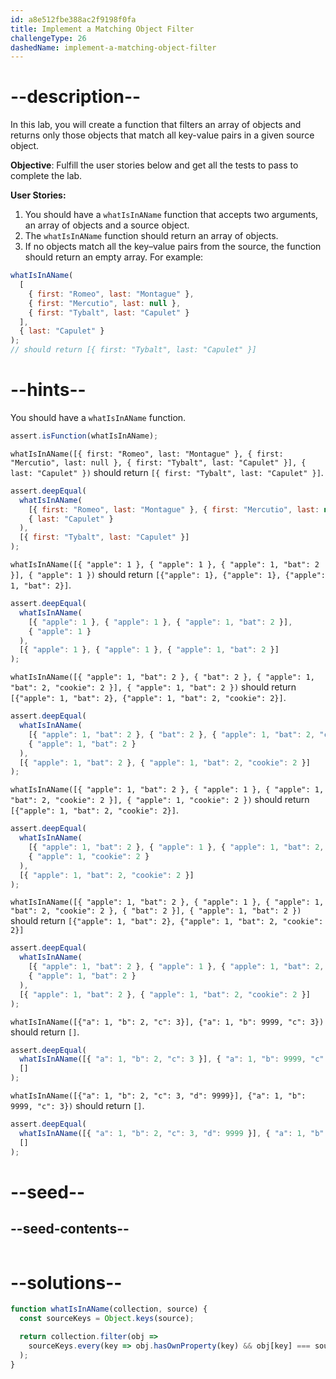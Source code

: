 ```yaml
---
id: a8e512fbe388ac2f9198f0fa
title: Implement a Matching Object Filter
challengeType: 26
dashedName: implement-a-matching-object-filter
---
```


# --description--

In this lab, you will create a function that filters an array of objects and returns only those objects that match all key-value pairs in a given source object.

**Objective**: Fulfill the user stories below and get all the tests to pass to complete the lab.

**User Stories:**

1. You should have a `whatIsInAName` function that accepts two arguments, an array of objects and a source object.
1. The `whatIsInAName` function should return an array of objects.
1. If no objects match all the key–value pairs from the source, the function should return an empty array. For example:

```js
whatIsInAName(
  [
    { first: "Romeo", last: "Montague" },
    { first: "Mercutio", last: null },
    { first: "Tybalt", last: "Capulet" }
  ],
  { last: "Capulet" }
);
// should return [{ first: "Tybalt", last: "Capulet" }]
```

# --hints--

You should have a `whatIsInAName` function.

```js
assert.isFunction(whatIsInAName);
```

`whatIsInAName([{ first: "Romeo", last: "Montague" }, { first: "Mercutio", last: null }, { first: "Tybalt", last: "Capulet" }], { last: "Capulet" })` should return `[{ first: "Tybalt", last: "Capulet" }]`.

```js
assert.deepEqual(
  whatIsInAName(
    [{ first: "Romeo", last: "Montague" }, { first: "Mercutio", last: null }, { first: "Tybalt", last: "Capulet" }],
    { last: "Capulet" }
  ),
  [{ first: "Tybalt", last: "Capulet" }]
);
```

`whatIsInAName([{ "apple": 1 }, { "apple": 1 }, { "apple": 1, "bat": 2 }], { "apple": 1 })` should return `[{"apple": 1}, {"apple": 1}, {"apple": 1, "bat": 2}]`.

```js
assert.deepEqual(
  whatIsInAName(
    [{ "apple": 1 }, { "apple": 1 }, { "apple": 1, "bat": 2 }],
    { "apple": 1 }
  ),
  [{ "apple": 1 }, { "apple": 1 }, { "apple": 1, "bat": 2 }]
);
```

`whatIsInAName([{ "apple": 1, "bat": 2 }, { "bat": 2 }, { "apple": 1, "bat": 2, "cookie": 2 }], { "apple": 1, "bat": 2 })` should return `[{"apple": 1, "bat": 2}, {"apple": 1, "bat": 2, "cookie": 2}]`.

```js
assert.deepEqual(
  whatIsInAName(
    [{ "apple": 1, "bat": 2 }, { "bat": 2 }, { "apple": 1, "bat": 2, "cookie": 2 }],
    { "apple": 1, "bat": 2 }
  ),
  [{ "apple": 1, "bat": 2 }, { "apple": 1, "bat": 2, "cookie": 2 }]
);
```

`whatIsInAName([{ "apple": 1, "bat": 2 }, { "apple": 1 }, { "apple": 1, "bat": 2, "cookie": 2 }], { "apple": 1, "cookie": 2 })` should return `[{"apple": 1, "bat": 2, "cookie": 2}]`.

```js
assert.deepEqual(
  whatIsInAName(
    [{ "apple": 1, "bat": 2 }, { "apple": 1 }, { "apple": 1, "bat": 2, "cookie": 2 }],
    { "apple": 1, "cookie": 2 }
  ),
  [{ "apple": 1, "bat": 2, "cookie": 2 }]
);
```

`whatIsInAName([{ "apple": 1, "bat": 2 }, { "apple": 1 }, { "apple": 1, "bat": 2, "cookie": 2 }, { "bat": 2 }], { "apple": 1, "bat": 2 })` should return `[{"apple": 1, "bat": 2}, {"apple": 1, "bat": 2, "cookie": 2}]`

```js
assert.deepEqual(
  whatIsInAName(
    [{ "apple": 1, "bat": 2 }, { "apple": 1 }, { "apple": 1, "bat": 2, "cookie": 2 }, { "bat": 2 }],
    { "apple": 1, "bat": 2 }
  ),
  [{ "apple": 1, "bat": 2 }, { "apple": 1, "bat": 2, "cookie": 2 }]
);
```

`whatIsInAName([{"a": 1, "b": 2, "c": 3}], {"a": 1, "b": 9999, "c": 3})` should return `[]`.

```js
assert.deepEqual(
  whatIsInAName([{ "a": 1, "b": 2, "c": 3 }], { "a": 1, "b": 9999, "c": 3 }),
  []
);
```

`whatIsInAName([{"a": 1, "b": 2, "c": 3, "d": 9999}], {"a": 1, "b": 9999, "c": 3})` should return `[]`.

```js
assert.deepEqual(
  whatIsInAName([{ "a": 1, "b": 2, "c": 3, "d": 9999 }], { "a": 1, "b": 9999, "c": 3 }),
  []
);
```

# --seed--

## --seed-contents--

```js
```

# --solutions--

```js
function whatIsInAName(collection, source) {
  const sourceKeys = Object.keys(source);

  return collection.filter(obj =>
    sourceKeys.every(key => obj.hasOwnProperty(key) && obj[key] === source[key])
  );
}
```
